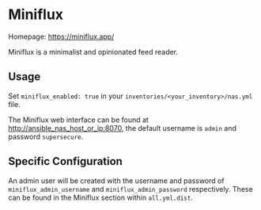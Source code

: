 # Miniflux

Homepage: <https://miniflux.app/>

Miniflux is a minimalist and opinionated feed reader.

## Usage

Set `miniflux_enabled: true` in your `inventories/<your_inventory>/nas.yml` file.

The Miniflux web interface can be found at <http://ansible_nas_host_or_ip:8070>, the default username is `admin` and password `supersecure`.

## Specific Configuration

An admin user will be created with the username and password of `miniflux_admin_username` and `miniflux_admin_password` respectively. These can be found in the Miniflux section within `all.yml.dist`.
